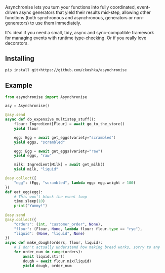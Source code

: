Asynchronise lets you turn your functions into fully coordinated, event-driven async generators that yield their results mid-step, allowing other functions (both synchronous and asynchronous, generators or non-generators) to use them immediately.

It's ideal if you need a small, tidy, async and sync-compatible framework for managing events with runtime type-checking. Or if you really love decorators.

## Installing

```bash
pip install git+https://github.com/ckoshka/asynchronise
```

## Example

```python
from asynchronise import Asynchronise

asy = Asynchronise()

@asy.send
async def do_expensive_multistep_stuff():
    flour: Ingredient[Flour] = await go_to_the_store()
    yield flour

    egg: Egg = await get_eggs(variety="scrambled")
    yield eggs, "scrambled"

    egg: Egg = await get_eggs(variety="raw")
    yield eggs, "raw"

    milk: Ingredient[Milk] = await get_milk()
    yield milk, "liquid"

@asy.collect({
    "egg": (Egg, "scrambled", lambda egg: egg.weight > 100)
})
def eat_egg(egg):
    # This won't block the event loop 
    time.sleep(10) 
    print("Yummy!")
    
@asy.send
@asy.collect({
    "orders": (int, "customer_order", None),
    "flour": (Flour, None, lambda flour: flour.type == "rye"),
    "liquid": (None, "liquid", None)
})
async def make_dough(orders, flour, liquid):
    # I don't actually understand how making bread works, sorry to any bakers out there.
    for order_num in range(orders):
        await liquid.stir()
        dough = await flour.mix(liquid)
        yield dough, order_num
    
```